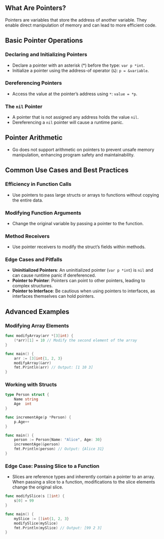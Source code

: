 ## What Are Pointers?

Pointers are variables that store the address of another variable. They enable direct manipulation of memory and can lead to more efficient code.

## Basic Pointer Operations

### Declaring and Initializing Pointers

- Declare a pointer with an asterisk (*) before the type: `var p *int`.
- Initialize a pointer using the address-of operator (`&`): `p = &variable`.

### Dereferencing Pointers

- Access the value at the pointer’s address using `*`: `value = *p`.

### The `nil` Pointer

- A pointer that is not assigned any address holds the value `nil`.
- Dereferencing a `nil` pointer will cause a runtime panic.

## Pointer Arithmetic

- Go does not support arithmetic on pointers to prevent unsafe memory manipulation, enhancing program safety and maintainability.

## Common Use Cases and Best Practices

### Efficiency in Function Calls

- Use pointers to pass large structs or arrays to functions without copying the entire data.

### Modifying Function Arguments

- Change the original variable by passing a pointer to the function.

### Method Receivers

- Use pointer receivers to modify the struct’s fields within methods.

### Edge Cases and Pitfalls

- **Uninitialized Pointers**: An uninitialized pointer (`var p *int`) is `nil` and can cause runtime panic if dereferenced.
- **Pointer to Pointer**: Pointers can point to other pointers, leading to complex structures.
- **Pointer to Interface**: Be cautious when using pointers to interfaces, as interfaces themselves can hold pointers.

## Advanced Examples

### Modifying Array Elements

```go
func modifyArray(arr *[3]int) {
    (*arr)[1] = 10 // Modify the second element of the array
}

func main() {
    arr := [3]int{1, 2, 3}
    modifyArray(&arr)
    fmt.Println(arr) // Output: [1 10 3]
}
```

### Working with Structs

```go
type Person struct {
    Name string
    Age  int
}

func incrementAge(p *Person) {
    p.Age++
}

func main() {
    person := Person{Name: "Alice", Age: 30}
    incrementAge(&person)
    fmt.Println(person) // Output: {Alice 31}
}
```

### Edge Case: Passing Slice to a Function

- Slices are reference types and inherently contain a pointer to an array. When passing a slice to a function, modifications to the slice elements change the original slice.

```go
func modifySlice(s []int) {
    s[0] = 99
}

func main() {
    mySlice := []int{1, 2, 3}
    modifySlice(mySlice)
    fmt.Println(mySlice) // Output: [99 2 3]
}
```


